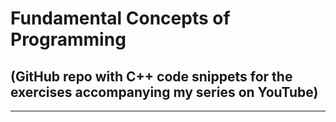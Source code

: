 # Fundamental Concepts of Programming 
## (GitHub repo with C++ code snippets for the exercises accompanying my series on YouTube)
---
